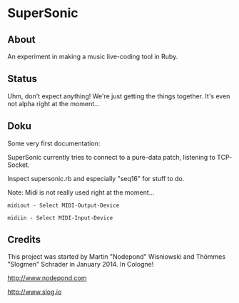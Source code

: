 SuperSonic
==========

About 
-----

An experiment in making a music live-coding tool in Ruby.

Status
------

Uhm, don't expect anything! We're just getting the things together. It's even not alpha right at the moment... 

Doku
----

Some very first documentation:

SuperSonic currently tries to connect to a pure-data patch, listening to TCP-Socket.

Inspect supersonic.rb and especially "seq16" for stuff to do.

Note: Midi is not really used right at the moment...

```
midiout - Select MIDI-Output-Device

midiin - Select MIDI-Input-Device

```



Credits
-------

This project was started by Martin "Nodepond" Wisniowski and Thömmes "Slogmen" Schrader in January 2014. In Cologne!

http://www.nodepond.com

http://www.slog.io

